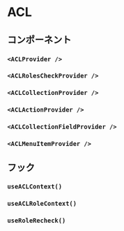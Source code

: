# ACL

## コンポーネント

### `<ACLProvider />`

### `<ACLRolesCheckProvider />`

### `<ACLCollectionProvider />`

### `<ACLActionProvider />`

### `<ACLCollectionFieldProvider />`

### `<ACLMenuItemProvider />`

## フック

### `useACLContext()`

### `useACLRoleContext()`

### `useRoleRecheck()`
